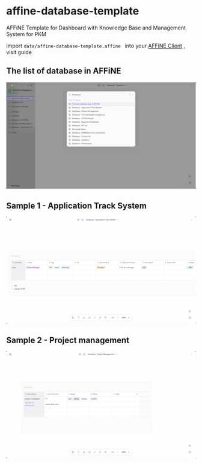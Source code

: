 # affine-database-template

AFFiNE Template for Dashboard with Knowledge Base and Management System for PKM

import `data/affine-database-template.affine ` into your [AFFiNE Client](https://github.com/toeverything/AFFiNE/releases) , visit guide

## The list of database in AFFiNE

<img src="./images/cover1.png"/>

## Sample 1 - Application Track System

<img src="./images/cover2.png"/>

## Sample 2 - Project management

<img src="./images/cover3.png"/>
